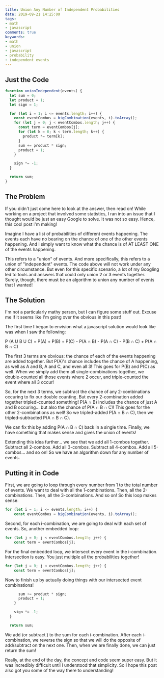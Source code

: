 ```yaml
---
title: Union Any Number of Independent Probabilities
date: 2019-09-21 14:25:00
tags:
- math
- javascript
comments: true
keywords:
- math
- union
- javascript
- probability
- independent events
---
```


## Just the Code
``` javascript
function unionIndependent(events) {
  let sum = 0;
  let product = 1;
  let sign = 1;

  for (let i = 1; i <= events.length; i++) {
    const eventCombos = bigCombination(events, i).toArray();
    for (let j = 0; j < eventCombos.length; j++) {
      const term = eventCombos[j];
      for (let k = 0; k < term.length; k++) {
        product *= term[k];
      }
      sum += product * sign;
      product = 1;
    }

    sign *= -1;
  }

  return sum;
}
```

## The Problem
If you didn't just come here to look at the answer, then read on! While working on a project that involved some statistics, I ran into an issue that I thought would be just an easy Google to solve. It was not so easy. Hence, this cool post I'm making!


Imagine I have a list of probabilities of different events happening. The events each have no bearing on the chance of one of the other events happening. And I simply want to know what the chance is of AT LEAST ONE of the events happening.

This refers to a "union" of events. And more specifically, this refers to a union of "independent" events. The code above will not work under any other circumstance. But even for this specific scenario, a lot of my Googling led to tools and answers that could only union 2 or 3 events together. Surely, though, there must be an algorithm to union any number of events that I wanted!

## The Solution
I'm not a particularly mathy person, but I can figure some stuff out. Excuse me if it seems like I'm going over the obvious in this post!

The first time I began to envision what a javascript solution would look like was when I saw the following:

P (A U B U C) = P(A) + P(B) + P(C) - P(A ∩ B) - P(A ∩ C) - P(B ∩ C) + P(A ∩ B ∩ C)

The first 3 terms are obvious: the chance of each of the events happening are added together. But P(A)'s chance includes the chance of A happening, as well as A and B, A and C, and even all 3! This goes for P(B) and P(C) as well. When we simply add them all single-combinations together, we double-counted all those events where 2 occur, and triple-counted the event where all 3 occur!

So, for the next 3 terms, we subtract the chance of any 2-combinations occuring to fix our double counting. But every 2-combination added together tripled-counted something! P(A ∩ B) includes the chance of just A and B occuring... but also the chance of P(A ∩ B ∩ C)! This goes for the other 2-combinations as well! So we tripled-added P(A ∩ B ∩ C), then we tripled-subtracted P(A ∩ B ∩ C).

We can fix this by adding P(A ∩ B ∩ C) back in a single time. Finally, we have something that makes sense and gives the union of events!

Extending this idea further... we see that we add all 1-combos together. Subtract all 2-combos. Add all 3-combos. Subtract all 4-combos. Add all 5-combos... and so on! So we have an algorithm down for any number of events.

## Putting it in Code
First, we are going to loop through every number from 1 to the total number of events. We want to deal with all the 1-combinations. Then, all the 2-combinations. Then, all the 3-combinations. And so on! So this loop makes sense:

``` javascript
for (let i = 1; i <= events.length; i++) {
    const eventCombos = bigCombination(events, i).toArray();
```

Second, for each i-combination, we are going to deal with each set of events. So, another embedded loop:

``` javascript
for (let j = 0; j < eventCombos.length; j++) {
    const term = eventCombos[j];
```

For the final embedded loop, we intersect every event in the i-combination. Intersection is easy. You just multiple all the probabilities together!

``` javascript
for (let j = 0; j < eventCombos.length; j++) {
    const term = eventCombos[j];
```

Now to finish up by actually doing things with our intersected event combinations!

``` javascript
      sum += product * sign;
      product = 1;
    }

    sign *= -1;
  }

  return sum;
```

We add (or subtract ) to the sum for each i-combination. After each i-combination, we reverse the sign so that we will do the opposite of add/subtract on the next one. Then, when we are finally done, we can just return the sum!

Really, at the end of the day, the concept and code seem super easy. But it was incredibly difficult until I understood that simplicity. So I hope this post also got you some of the way there to understanding!